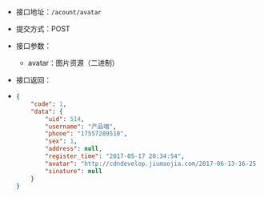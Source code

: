 * 接口地址：`/acount/avatar`

* 提交方式：POST

* 接口参数：

  * avatar：图片资源（二进制）

* 接口返回：

* ```json
  {
      "code": 1,
      "data": {
          "uid": 514,
          "username": "产品喵",
          "phone": "17557289510",
          "sex": 1,
          "address": null,
          "register_time": "2017-05-17 20:34:54",
          "avatar": "http://cdndevelop.jiumaojia.com/2017-06-13-16-25-45175?imageView2/2/w/100",
          "sinature": null
      }
  }
  ```




